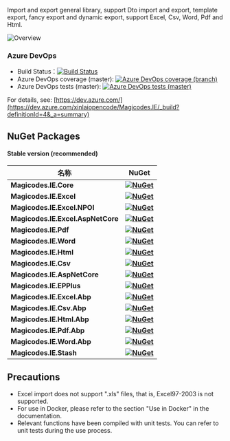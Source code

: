 Import and export general library, support Dto import and export, template export, fancy export and dynamic export, support Excel, Csv, Word, Pdf and Html.

![Overview](/content/projects/magicodes-ie/assets/ov.en.png)

### Azure DevOps

- Build Status：[![Build Status](https://camo.githubusercontent.com/34c8a74f88db30fc6d37f1b6a168932aa5e0536461670dbdf6551a1b50207713/68747470733a2f2f6465762e617a7572652e636f6d2f78696e6c61696f70656e636f64652f4d616769636f6465732e49452f5f617069732f6275696c642f7374617475732f646f746e6574636f72652e4d616769636f6465732e49453f6272616e63684e616d653d6d6173746572)](https://dev.azure.com/xinlaiopencode/Magicodes.IE/_build/latest?definitionId=4&branchName=master)
- Azure DevOps coverage (master): [![Azure DevOps coverage (branch)](https://camo.githubusercontent.com/2da6f4018dd428a91b7454c43cadeb685b5c116da477852a19e2247a62afd26b/68747470733a2f2f696d672e736869656c64732e696f2f617a7572652d6465766f70732f636f7665726167652f78696e6c61696f70656e636f64652f4d616769636f6465732e49452f342f6d6173746572)](https://camo.githubusercontent.com/2da6f4018dd428a91b7454c43cadeb685b5c116da477852a19e2247a62afd26b/68747470733a2f2f696d672e736869656c64732e696f2f617a7572652d6465766f70732f636f7665726167652f78696e6c61696f70656e636f64652f4d616769636f6465732e49452f342f6d6173746572)
- Azure DevOps tests (master): [![Azure DevOps tests (master)](https://camo.githubusercontent.com/c578ac3006a6c7a7283e87e83376e4d45c90396ca10d2acdb0879782827196be/68747470733a2f2f696d672e736869656c64732e696f2f617a7572652d6465766f70732f74657374732f78696e6c61696f70656e636f64652f4d616769636f6465732e49452f342f6d6173746572)](https://camo.githubusercontent.com/c578ac3006a6c7a7283e87e83376e4d45c90396ca10d2acdb0879782827196be/68747470733a2f2f696d672e736869656c64732e696f2f617a7572652d6465766f70732f74657374732f78696e6c61696f70656e636f64652f4d616769636f6465732e49452f342f6d6173746572)

For details, see: [https://dev.azure.com/](https://dev.azure.com/xinlaiopencode/Magicodes.IE/_build?definitionId=4&_a=summary)

## NuGet Packages

#### Stable version (recommended)

| **名称**                          | **NuGet**                                                    |
| --------------------------------- | ------------------------------------------------------------ |
| **Magicodes.IE.Core**             | **[![NuGet](https://camo.githubusercontent.com/bc47961c045319d7656ccee34b5ca6204bf004d8f6514cce7332a549fda74a6f/68747470733a2f2f6275696c6473746174732e696e666f2f6e756765742f4d616769636f6465732e49452e436f7265)](https://www.nuget.org/packages/Magicodes.IE.Core)** |
| **Magicodes.IE.Excel**            | **[![NuGet](https://camo.githubusercontent.com/887b093d91391dec841447564d4060f9920980697796d205802fe9a4087d4251/68747470733a2f2f6275696c6473746174732e696e666f2f6e756765742f4d616769636f6465732e49452e457863656c)](https://www.nuget.org/packages/Magicodes.IE.Excel)** |
| **Magicodes.IE.Excel.NPOI**       | **[![NuGet](https://camo.githubusercontent.com/34ef0fab5f4dc9dfb4a28fc4582f38981cb98f674c4f40187a177edfd4d8e391/68747470733a2f2f6275696c6473746174732e696e666f2f6e756765742f4d616769636f6465732e49452e457863656c2e4e504f49)](https://www.nuget.org/packages/Magicodes.IE.Excel.NPOI)** |
| **Magicodes.IE.Excel.AspNetCore** | **[![NuGet](https://camo.githubusercontent.com/c538aee2b7c8c0264769848ab6106f32c87898167f9fc649a95b1bb5f909d30b/68747470733a2f2f6275696c6473746174732e696e666f2f6e756765742f4d616769636f6465732e49452e457863656c2e4173704e6574436f7265)](https://www.nuget.org/packages/Magicodes.IE.Excel.AspNetCore)** |
| **Magicodes.IE.Pdf**              | **[![NuGet](https://camo.githubusercontent.com/4ae80126158b8098f31a99112345904283ed9f6eeedcdc2bcfbd04239fc593f5/68747470733a2f2f6275696c6473746174732e696e666f2f6e756765742f4d616769636f6465732e49452e506466)](https://www.nuget.org/packages/Magicodes.IE.Pdf)** |
| **Magicodes.IE.Word**             | **[![NuGet](https://camo.githubusercontent.com/522243c4a9f77d560330a93c0ca8dbe6a0af7692689f5edcf31436aab7cca02f/68747470733a2f2f6275696c6473746174732e696e666f2f6e756765742f4d616769636f6465732e49452e576f7264)](https://www.nuget.org/packages/Magicodes.IE.Word)** |
| **Magicodes.IE.Html**             | **[![NuGet](https://camo.githubusercontent.com/5fc6018fa99031331b660567399661c39b42d5a0eb53b011c1151e56c3131d5d/68747470733a2f2f6275696c6473746174732e696e666f2f6e756765742f4d616769636f6465732e49452e48746d6c)](https://www.nuget.org/packages/Magicodes.IE.Html)** |
| **Magicodes.IE.Csv**              | **[![NuGet](https://camo.githubusercontent.com/78d58799f6edbeba439da77d7cdfa0a404977fb3001679c4c5486515747a0db3/68747470733a2f2f6275696c6473746174732e696e666f2f6e756765742f4d616769636f6465732e49452e437376)](https://www.nuget.org/packages/Magicodes.IE.Csv)** |
| **Magicodes.IE.AspNetCore**       | **[![NuGet](https://camo.githubusercontent.com/97e03e9ad6dc8571da21688123ce1d038c1af6839faef60fd5b00f994ee97500/68747470733a2f2f6275696c6473746174732e696e666f2f6e756765742f4d616769636f6465732e49452e4173704e6574436f7265)](https://www.nuget.org/packages/Magicodes.IE.AspNetCore)** |
| **Magicodes.IE.EPPlus**           | **[![NuGet](https://camo.githubusercontent.com/5201f0febaea473ffa60c35c379658c4c1969590cedbea9f21f1830fa838e0b6/68747470733a2f2f6275696c6473746174732e696e666f2f6e756765742f4d616769636f6465732e49452e4550506c7573)](https://www.nuget.org/packages/Magicodes.IE.EPPlus)** |
| **Magicodes.IE.Excel.Abp**        | **[![NuGet](https://camo.githubusercontent.com/79ee74181c9fc9f01f406f3b8a0d5dad99fbf32fa1fd02c047bb3f9f9d9530d7/68747470733a2f2f6275696c6473746174732e696e666f2f6e756765742f4d616769636f6465732e49452e457863656c2e416270)](https://www.nuget.org/packages/Magicodes.IE.Excel.Abp)** |
| **Magicodes.IE.Csv.Abp**          | **[![NuGet](https://camo.githubusercontent.com/0ad206309359f4ecfbc03f81908cf094375009f1989bd78c5d21363933100ed7/68747470733a2f2f6275696c6473746174732e696e666f2f6e756765742f4d616769636f6465732e49452e4373762e416270)](https://www.nuget.org/packages/Magicodes.IE.Csv.Abp)** |
| **Magicodes.IE.Html.Abp**         | **[![NuGet](https://camo.githubusercontent.com/f3023fafd4ad33040edc35d218167e079858b6b35e7a633e6dfabfd6c7c29d18/68747470733a2f2f6275696c6473746174732e696e666f2f6e756765742f4d616769636f6465732e49452e48746d6c2e416270)](https://www.nuget.org/packages/Magicodes.IE.Html.Abp)** |
| **Magicodes.IE.Pdf.Abp**          | **[![NuGet](https://camo.githubusercontent.com/639b16ca8f00f746daca00a6310e81e1c2292d3e004ed545578f911a4e6437d9/68747470733a2f2f6275696c6473746174732e696e666f2f6e756765742f4d616769636f6465732e49452e5064662e416270)](https://www.nuget.org/packages/Magicodes.IE.Pdf.Abp)** |
| **Magicodes.IE.Word.Abp**         | **[![NuGet](https://camo.githubusercontent.com/d81702cbcf4a57bee376deadfcd77642eced0820931f778e6429939448ddbe4f/68747470733a2f2f6275696c6473746174732e696e666f2f6e756765742f4d616769636f6465732e49452e576f72642e416270)](https://www.nuget.org/packages/Magicodes.IE.Word.Abp)** |
| **Magicodes.IE.Stash**            | **[![NuGet](https://camo.githubusercontent.com/ee248da98a71bec8c4962a7bcc41477c4eb8fd9cd23cc1c30c82d0bf9f05adc6/68747470733a2f2f6275696c6473746174732e696e666f2f6e756765742f4d616769636f6465732e49452e5374617368)](https://www.nuget.org/packages/Magicodes.IE.Stash)** |

## Precautions

- Excel import does not support ".xls" files, that is, Excel97-2003 is not supported.
- For use in Docker, please refer to the section "Use in Docker" in the documentation.
- Relevant functions have been compiled with unit tests. You can refer to unit tests during the use process.

